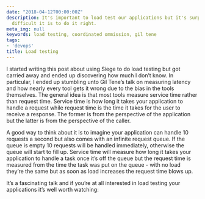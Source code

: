 ```yaml
---
date: "2018-04-12T00:00:00Z"
description: It's important to load test our applications but it's surprising how
  difficult it is to do it right.
meta_img: null
keywords: load testing, coordinated ommission, gil tene
tags:
- 'devops'
title: Load testing
---
```


I started writing this post about using Siege to do load testing but got carried away and ended up discovering how much I don’t know. In particular, I ended up stumbling unto Gil Tene’s talk on measuring latency and how nearly every tool gets it wrong due to the bias in the tools themselves. The general idea is that most tools measure service time rather than request time. Service time is how long it takes your application to handle a request while request time is the time it takes for the user to receive a response. The former is from the perspective of the application but the latter is from the perspective of the caller.

A good way to think about it is to imagine your application can handle 10 requests a second but also comes with an infinite request queue. If the queue is empty 10 requests will be handled immediately, otherwise the queue will start to fill up. Service time will measure how long it takes your application to handle a task once it’s off the queue but the request time is measured from the time the task was put on the queue - with no load they’re the same but as soon as load increases the request time blows up.

It’s a fascinating talk and if you’re at all interested in load testing your applications it’s well worth watching:

<amp-youtube data-videoid="lJ8ydIuPFeU" layout="responsive" width="640" height="480"></amp-youtube>
